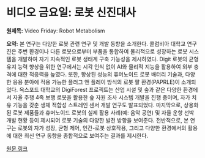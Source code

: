 # 비디오 금요일: 로봇 신진대사

**원제목:** Video Friday: Robot Metabolism

**요약:** 본 연구는 다양한 로봇 관련 연구 및 개발 동향을 소개한다. 콜럼비아 대학교 연구진은 주변 환경이나 다른 로봇으로부터 부품을 통합하여 물리적으로 성장하는 로봇 시스템을 개발하여 자기 지속적인 로봇 생태계 구축 가능성을 제시하였다.  Digit 로봇의 균형 유지 능력 향상을 위한 연구에서는 시각 인식 없이 AI와 물리적 지능을 활용하여 외부 충격에 대한 적응력을 높였다.  또한, 향상된 성능의 휴머노이드 로봇 배터리 기술과, 다양한 응용 분야에 적용 가능한 플러그 앤 플레이 방식의 로봇 팔 환경(PAPRLE)이 소개되었다.  옥스포드 대학교의 DigiForest 프로젝트는 산업 시설 및 숲과 같은 다양한 환경에서 자율 주행 4족 보행 로봇을 활용한 숲 자원 조사 시스템 개발을 진행 중이며, 자가 치유 기능을 갖춘 생체 적합성 스트레인 센서 개발 연구도 발표되었다.  마지막으로,  상용화된 로봇 제품들과 휴머노이드 로봇의 실제 활용 사례(예: 음악 공연) 및 자율 운항 선박 개발 현황 등이 제시되어 로봇 기술의 다양한 발전 방향을 보여준다.  전반적으로, 본 연구는 로봇의 자가 성장, 균형 제어, 인간-로봇 상호작용, 그리고 다양한 환경에서의 활용에 대한 최신 연구 동향을 종합적으로 보여주는 결과를 제시한다.

[원문 링크](https://spectrum.ieee.org/video-friday-robot-metabolism)
